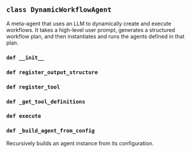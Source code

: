 ## `class DynamicWorkflowAgent`

A meta-agent that uses an LLM to dynamically create and execute workflows.
It takes a high-level user prompt, generates a structured workflow plan,
and then instantiates and runs the agents defined in that plan.

### `def __init__`

### `def register_output_structure`

### `def register_tool`

### `def _get_tool_definitions`

### `def execute`

### `def _build_agent_from_config`

Recursively builds an agent instance from its configuration.

